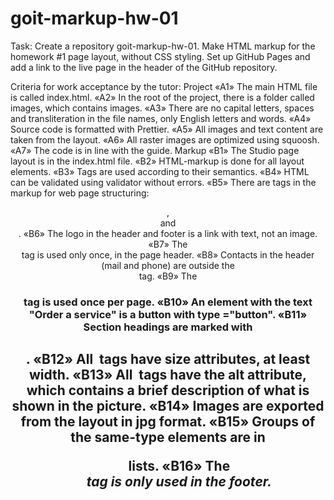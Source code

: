 # goit-markup-hw-01

Task:
Create a repository goit-markup-hw-01.
Make HTML markup for the homework #1 page layout, without CSS styling.
Set up GitHub Pages and add a link to the live page in the header of the GitHub repository.

Criteria for work acceptance by the tutor:
Project
«A1» The main HTML file is called index.html.
«A2» In the root of the project, there is a folder called images, which contains images.
«A3» There are no capital letters, spaces and transliteration in the file names, only English letters and words.
«A4» Source code is formatted with Prettier.
«A5» All images and text content are taken from the layout.
«A6» All raster images are optimized using squoosh.
«A7» The code is in line with the guide.
Markup
«B1» The Studio page layout is in the index.html file.
«B2» HTML-markup is done for all layout elements.
«B3» Tags are used according to their semantics.
«B4» HTML can be validated using validator without errors.
«B5» There are tags in the markup for web page structuring: <header>, <main> and <footer>.
«B6» The logo in the header and footer is a link with text, not an image.
«B7» The <nav> tag is used only once, in the page header.
«B8» Contacts in the header (mail and phone) are outside the <nav> tag.
«B9» The <h1> tag is used once per page.
«B10» An element with the text "Order a service" is a button with type ="button".
«B11» Section headings are marked with <h2>.
«B12» All <img> tags have size attributes, at least width.
«B13» All <img> tags have the alt attribute, which contains a brief description of what is shown in the picture.
«B14» Images are exported from the layout in jpg format.
«B15» Groups of the same-type elements are in <ul> lists.
«B16» The <address> tag is only used in the footer.
